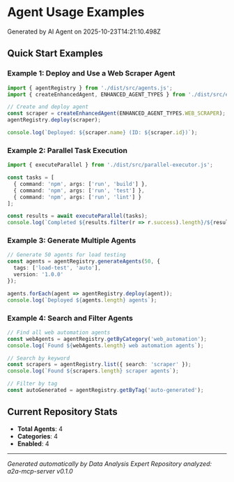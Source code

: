 # Agent Usage Examples

Generated by AI Agent on 2025-10-23T14:21:10.498Z

## Quick Start Examples

### Example 1: Deploy and Use a Web Scraper Agent

```typescript
import { agentRegistry } from './dist/src/agents.js';
import { createEnhancedAgent, ENHANCED_AGENT_TYPES } from './dist/src/enhanced-agents.js';

// Create and deploy agent
const scraper = createEnhancedAgent(ENHANCED_AGENT_TYPES.WEB_SCRAPER);
agentRegistry.deploy(scraper);

console.log(`Deployed: ${scraper.name} (ID: ${scraper.id})`);
```

### Example 2: Parallel Task Execution

```typescript
import { executeParallel } from './dist/src/parallel-executor.js';

const tasks = [
  { command: 'npm', args: ['run', 'build'] },
  { command: 'npm', args: ['run', 'test'] },
  { command: 'npm', args: ['run', 'lint'] }
];

const results = await executeParallel(tasks);
console.log(`Completed ${results.filter(r => r.success).length}/${results.length} tasks`);
```

### Example 3: Generate Multiple Agents

```typescript
// Generate 50 agents for load testing
const agents = agentRegistry.generateAgents(50, {
  tags: ['load-test', 'auto'],
  version: '1.0.0'
});

agents.forEach(agent => agentRegistry.deploy(agent));
console.log(`Deployed ${agents.length} agents`);
```

### Example 4: Search and Filter Agents

```typescript
// Find all web automation agents
const webAgents = agentRegistry.getByCategory('web_automation');
console.log(`Found ${webAgents.length} web automation agents`);

// Search by keyword
const scrapers = agentRegistry.list({ search: 'scraper' });
console.log(`Found ${scrapers.length} scraper agents`);

// Filter by tag
const autoGenerated = agentRegistry.getByTag('auto-generated');
```

## Current Repository Stats

- **Total Agents**: 4
- **Categories**: 4
- **Enabled**: 4

---

*Generated automatically by Data Analysis Expert*
*Repository analyzed: a2a-mcp-server v0.1.0*
